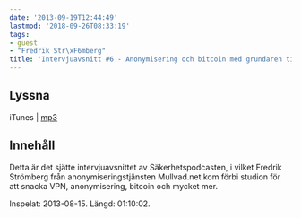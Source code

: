 ```yaml
---
date: '2013-09-19T12:44:49'
lastmod: '2018-09-26T08:33:19'
tags:
- guest
- "Fredrik Str\xF6mberg"
title: 'Intervjuavsnitt #6 - Anonymisering och bitcoin med grundaren till Mullvad'
---
```

## Lyssna

iTunes \| [mp3](http://traffic.libsyn.com/sakerhetspodcasten/Mullvad_med_intro_mixdown.mp3)

## Innehåll

Detta är det sjätte intervjuavsnittet av Säkerhetspodcasten, i vilket Fredrik Strömberg
från anonymiseringstjänsten Mullvad.net kom förbi studion för att snacka VPN, anonymisering,
bitcoin och mycket mer.

Inspelat: 2013-08-15. Längd: 01:10:02.
